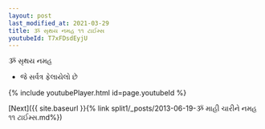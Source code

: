 ```yaml
---
layout: post
last_modified_at: 2021-03-29
title: ૐ સૃથય નમહ ૧૧ ટાઈમ્સ
youtubeId: T7xFDsdEyjU
---
```

 
 
 ૐ સૃથય નમહ  
 
 -  જે સર્વત્ર ફેલાયેલો છે 
 
  
 
  
 
 
 
 
 
 


{% include youtubePlayer.html id=page.youtubeId %}
 
[Next]({{ site.baseurl }}{% link  split1/_posts/2013-06-19-ૐ માહી ચારીને નમહ ૧૧ ટાઈમ્સ.md%})
 
